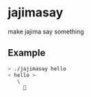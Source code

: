 # jajimasay
make jajima say something

## Example

```sh
> ./jajimasay hello
< hello >
   \
     🐍
```
